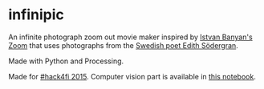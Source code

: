 # infinipic

An infinite photograph zoom out movie maker inspired by [Istvan Banyan's Zoom](https://www.youtube.com/watch?v=sTww-fCuc7Y) that uses photographs from the [Swedish poet Edith Södergran](https://en.wikipedia.org/wiki/Edith_S%C3%B6dergran).

Made with Python and Processing.

Made for [#hack4fi 2015](http://hack4.fi/). Computer vision part is available in [this notebook](http://nbviewer.ipython.org/gist/mgiraldo/653014a14cb4cf6b490e).
